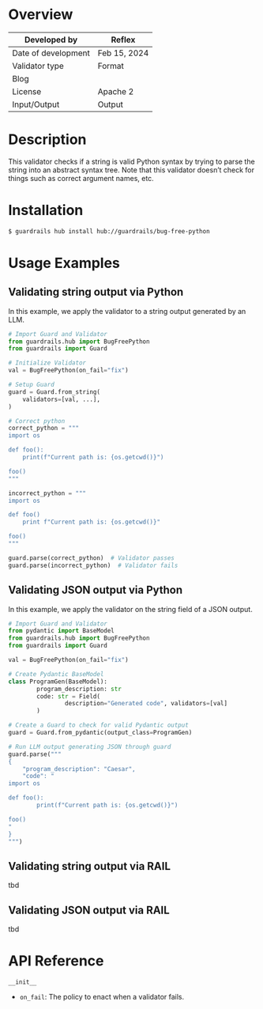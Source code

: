 # Overview

| Developed by | Reflex |
| --- | --- |
| Date of development | Feb 15, 2024 |
| Validator type | Format |
| Blog |  |
| License | Apache 2 |
| Input/Output | Output |

# Description

This validator checks if a string is valid Python syntax by trying to parse the string into an abstract syntax tree. Note that this validator doesn’t check for things such as correct argument names, etc.

# Installation

```bash
$ guardrails hub install hub://guardrails/bug-free-python
```

# Usage Examples

## Validating string output via Python

In this example, we apply the validator to a string output generated by an LLM.

```python
# Import Guard and Validator
from guardrails.hub import BugFreePython
from guardrails import Guard

# Initialize Validator
val = BugFreePython(on_fail="fix")

# Setup Guard
guard = Guard.from_string(
    validators=[val, ...],
)

# Correct python
correct_python = """
import os

def foo():
    print(f"Current path is: {os.getcwd()}")

foo()
"""

incorrect_python = """
import os

def foo()
    print f"Current path is: {os.getcwd()}"

foo()
"""

guard.parse(correct_python)  # Validator passes
guard.parse(incorrect_python)  # Validator fails
```

## Validating JSON output via Python

In this example, we apply the validator on the string field of a JSON output.

```python
# Import Guard and Validator
from pydantic import BaseModel
from guardrails.hub import BugFreePython
from guardrails import Guard

val = BugFreePython(on_fail="fix")

# Create Pydantic BaseModel
class ProgramGen(BaseModel):
		program_description: str
		code: str = Field(
				description="Generated code", validators=[val]
		)

# Create a Guard to check for valid Pydantic output
guard = Guard.from_pydantic(output_class=ProgramGen)

# Run LLM output generating JSON through guard
guard.parse("""
{
    "program_description": "Caesar",
	"code": "
import os

def foo():
		print(f"Current path is: {os.getcwd()}")

foo()
"
}
""")
```

## Validating string output via RAIL

tbd

## Validating JSON output via RAIL

tbd

# API Reference

`__init__`

- `on_fail`: The policy to enact when a validator fails.

